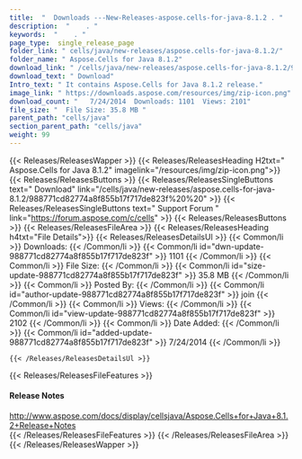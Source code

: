 ```yaml
---
title:  "  Downloads ---New-Releases-aspose.cells-for-java-8.1.2 . " 
description:  "    . " 
keywords:  "    . " 
page_type:  single_release_page
folder_link: " cells/java/new-releases/aspose.cells-for-java-8.1.2/"
folder_name: " Aspose.Cells for Java 8.1.2"
download_link: " /cells/java/new-releases/aspose.cells-for-java-8.1.2/988771cd82774a8f855b17f717de823f"
download_text: " Download"
Intro_text: " It contains Aspose.Cells for Java 8.1.2 release."
image_link: " https://downloads.aspose.com/resources/img/zip-icon.png"
download_count: "   7/24/2014  Downloads: 1101  Views: 2101"
file_size: "  File Size: 35.8 MB "
parent_path: "cells/java"
section_parent_path: "cells/java"
weight: 99 
---
```


{{< Releases/ReleasesWapper >}}
  {{< Releases/ReleasesHeading H2txt=" Aspose.Cells for Java 8.1.2" imagelink="/resources/img/zip-icon.png">}}
  {{< Releases/ReleasesButtons >}}
    {{< Releases/ReleasesSingleButtons text=" Download" link="/cells/java/new-releases/aspose.cells-for-java-8.1.2/988771cd82774a8f855b17f717de823f%20%20" >}}
    {{< Releases/ReleasesSingleButtons text=" Support Forum " link="https://forum.aspose.com/c/cells" >}}
  {{< Releases/ReleasesButtons >}}
  {{< Releases/ReleasesFileArea >}}
    {{< Releases/ReleasesHeading h4txt="File Details">}}
    {{< Releases/ReleasesDetailsUl >}}
            {{< Common/li  >}} Downloads: {{< /Common/li >}} 
      {{< Common/li id="dwn-update-988771cd82774a8f855b17f717de823f" >}} 1101 {{< /Common/li >}} 
      {{< Common/li  >}} File Size: {{< /Common/li >}} 
      {{< Common/li id="size-update-988771cd82774a8f855b17f717de823f" >}} 35.8 MB {{< /Common/li >}} 
      {{< Common/li  >}} Posted By: {{< /Common/li >}} 
      {{< Common/li id="author-update-988771cd82774a8f855b17f717de823f" >}} join {{< /Common/li >}} 
      {{< Common/li  >}} Views: {{< /Common/li >}} 
      {{< Common/li id="view-update-988771cd82774a8f855b17f717de823f" >}} 2102 {{< /Common/li >}} 
      {{< Common/li  >}} Date Added: {{< /Common/li >}} 
      {{< Common/li id="added-update-988771cd82774a8f855b17f717de823f" >}} 7/24/2014 {{< /Common/li >}} 

    {{< /Releases/ReleasesDetailsUl >}}

  {{< Releases/ReleasesFileFeatures >}}
      <h4>Release Notes</h4><div><a href="http://www.aspose.com/docs/display/cellsjava/Aspose.Cells+for+Java+8.1.2+Release+Notes">http://www.aspose.com/docs/display/cellsjava/Aspose.Cells+for+Java+8.1.2+Release+Notes</a></div>
  {{< /Releases/ReleasesFileFeatures >}}
 {{< /Releases/ReleasesFileArea >}}
{{< /Releases/ReleasesWapper >}}



